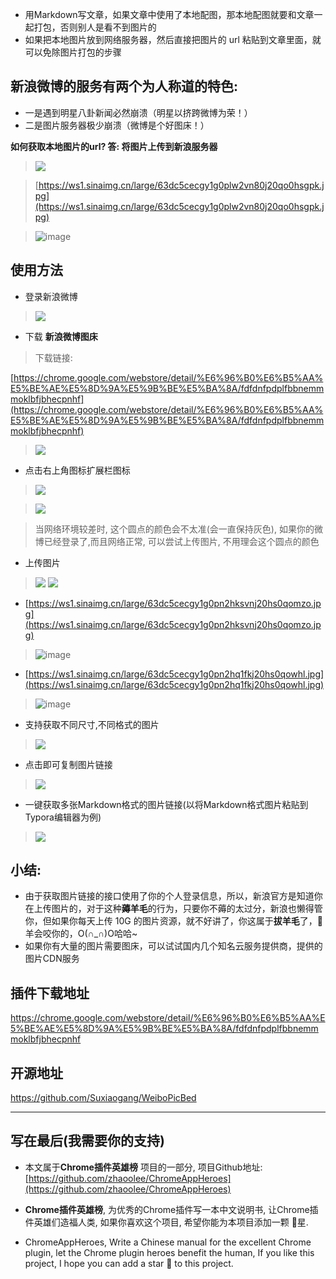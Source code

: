  - 用Markdown写文章，如果文章中使用了本地配图，那本地配图就要和文章一起打包，否则别人是看不到图片的
 - 如果把本地图片放到网络服务器，然后直接把图片的 url 粘贴到文章里面，就可以免除图片打包的步骤

## 新浪微博的服务有两个为人称道的特色: 
- 一是遇到明星八卦新闻必然崩溃（明星以挤跨微博为荣！）
- 二是图片服务器极少崩溃（微博是个好图床！）


**如何获取本地图片的url? 答: 将图片上传到新浪服务器**
> ![](https://upload-images.jianshu.io/upload_images/3203841-ecf76e0396a53b3b.gif?imageMogr2/auto-orient/strip)

> [https://ws1.sinaimg.cn/large/63dc5cecgy1g0plw2vn80j20qo0hsgpk.jpg](https://ws1.sinaimg.cn/large/63dc5cecgy1g0plw2vn80j20qo0hsgpk.jpg)

> ![image](http://upload-images.jianshu.io/upload_images/3203841-6da38e438487489b.jpg?imageMogr2/auto-orient/strip%7CimageView2/2/w/1240)


## 使用方法

- 登录新浪微博
> ![](https://upload-images.jianshu.io/upload_images/3203841-5e065f341219115d.png?imageMogr2/auto-orient/strip%7CimageView2/2/w/1240)


- 下载 **新浪微博图床**

> 下载链接:

[https://chrome.google.com/webstore/detail/%E6%96%B0%E6%B5%AA%E5%BE%AE%E5%8D%9A%E5%9B%BE%E5%BA%8A/fdfdnfpdplfbbnemmmoklbfjbhecpnhf](https://chrome.google.com/webstore/detail/%E6%96%B0%E6%B5%AA%E5%BE%AE%E5%8D%9A%E5%9B%BE%E5%BA%8A/fdfdnfpdplfbbnemmmoklbfjbhecpnhf)

> ![](https://upload-images.jianshu.io/upload_images/3203841-7dde7a4bda17f7d4.png?imageMogr2/auto-orient/strip%7CimageView2/2/w/1240)

- 点击右上角图标扩展栏图标
> ![](https://upload-images.jianshu.io/upload_images/3203841-24de93128f775525.png?imageMogr2/auto-orient/strip%7CimageView2/2/w/1240)

> ![](https://upload-images.jianshu.io/upload_images/3203841-7cddc57b5d676ac9.png?imageMogr2/auto-orient/strip%7CimageView2/2/w/1240)

> 当网络环境较差时, 这个圆点的颜色会不太准(会一直保持灰色), 如果你的微博已经登录了,而且网络正常, 可以尝试上传图片, 不用理会这个圆点的颜色

- 上传图片
> ![](https://upload-images.jianshu.io/upload_images/3203841-19bcf95d7cc235f4.gif?imageMogr2/auto-orient/strip)
> ![](https://upload-images.jianshu.io/upload_images/3203841-0550c13691ea9c40.png?imageMogr2/auto-orient/strip%7CimageView2/2/w/1240)
- [https://ws1.sinaimg.cn/large/63dc5cecgy1g0pn2hksvnj20hs0qomzo.jpg](https://ws1.sinaimg.cn/large/63dc5cecgy1g0pn2hksvnj20hs0qomzo.jpg)

> ![image](http://upload-images.jianshu.io/upload_images/3203841-85fdcb9da19dec39.jpg?imageMogr2/auto-orient/strip%7CimageView2/2/w/1240)

- [https://ws1.sinaimg.cn/large/63dc5cecgy1g0pn2hq1fkj20hs0qowhl.jpg](https://ws1.sinaimg.cn/large/63dc5cecgy1g0pn2hq1fkj20hs0qowhl.jpg)

> ![image](http://upload-images.jianshu.io/upload_images/3203841-2ddf2f18eaa688d8.jpg?imageMogr2/auto-orient/strip%7CimageView2/2/w/1240)


- 支持获取不同尺寸,不同格式的图片
> ![](https://upload-images.jianshu.io/upload_images/3203841-a60eaf114d90d3ef.gif?imageMogr2/auto-orient/strip)
- 点击即可复制图片链接
> ![](https://upload-images.jianshu.io/upload_images/3203841-7503da38069e00e5.gif?imageMogr2/auto-orient/strip)

- 一键获取多张Markdown格式的图片链接(以将Markdown格式图片粘贴到Typora编辑器为例)
> ![](https://upload-images.jianshu.io/upload_images/3203841-d86c472423105b30.gif?imageMogr2/auto-orient/strip)



## 小结:
- 由于获取图片链接的接口使用了你的个人登录信息，所以，新浪官方是知道你在上传图片的，对于这种**薅羊毛**的行为，只要你不薅的太过分，新浪也懒得管你，但如果你每天上传 10G 的图片资源，就不好讲了，你这属于**拔羊毛**了，🐑羊会咬你的，O(∩_∩)O哈哈~
-  如果你有大量的图片需要图床，可以试试国内几个知名云服务提供商，提供的图片CDN服务

## 插件下载地址

https://chrome.google.com/webstore/detail/%E6%96%B0%E6%B5%AA%E5%BE%AE%E5%8D%9A%E5%9B%BE%E5%BA%8A/fdfdnfpdplfbbnemmmoklbfjbhecpnhf

## 开源地址

https://github.com/Suxiaogang/WeiboPicBed

---

## 写在最后(我需要你的支持)
- 本文属于**Chrome插件英雄榜** 项目的一部分, 项目Github地址: [https://github.com/zhaoolee/ChromeAppHeroes](https://github.com/zhaoolee/ChromeAppHeroes)

- **Chrome插件英雄榜**, 为优秀的Chrome插件写一本中文说明书, 让Chrome插件英雄们造福人类, 如果你喜欢这个项目, 希望你能为本项目添加一颗 🌟星.

- ChromeAppHeroes, Write a Chinese manual for the excellent Chrome plugin, let the Chrome plugin heroes benefit the human, If you like this project, I hope you can add a star 🌟 to this project.



